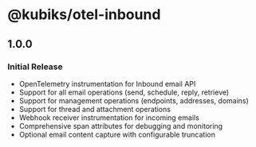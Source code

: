 # @kubiks/otel-inbound

## 1.0.0

### Initial Release

- OpenTelemetry instrumentation for Inbound email API
- Support for all email operations (send, schedule, reply, retrieve)
- Support for management operations (endpoints, addresses, domains)
- Support for thread and attachment operations
- Webhook receiver instrumentation for incoming emails
- Comprehensive span attributes for debugging and monitoring
- Optional email content capture with configurable truncation

